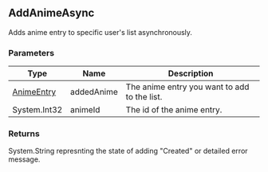 ## AddAnimeAsync
Adds anime entry to specific user's list asynchronously.

### Parameters

| Type | Name | Description |
| ---- | ---- | ----------- |
| [AnimeEntry] | addedAnime | The anime entry you want to add to the list.|
| System.Int32 | animeId | The id of the anime entry. |

### Returns
System.String represnting the state of adding "Created" or detailed error message.

[AnimeEntry]: <https://github.com/i3dprogrammer/myanimelistAPI-wrapper/blob/master/docs/Dto/AnimeEntry.md#animeentry>
